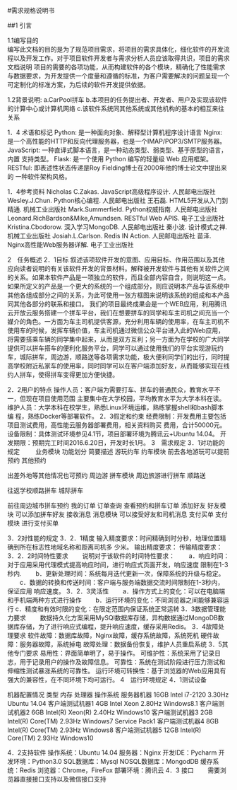 #需求规格说明书


##1 引言


1.1编写目的  
编写此文档的目的是为了规范项目需求，将项目的需求具体化，细化软件的开发流程以及开发工作。对于项目软件开发者与需求分析人员应该取得共识，项目的需求文档说明	项目的需要的各项功能，从而构建软件的各个模块，精确化了性能需求与数据要求，为开发提供一个度量和遵循的标准，为客户需要解决的问题呈现一个可定制化的标准方案，为后续的软件开发提供依据。


1.2背景说明:  a.CarPool拼车  b.本项目的任务提出者、开发者、用户及实现该软件的计算中心或计算机网络       c.该软件系统同其他系统或其他机构的基本的相互来往关系  
    
    
1．4 术语和标记
Python: 是一种面向对象、解释型计算机程序设计语言
Nginx: 是一个高性能的HTTP和反向代理服务器，也是一个IMAP/POP3/SMTP服务器。
JavaScript: 一种直译式脚本语言，是一种动态类型、弱类型、基于原型的语言，内置				支持类型。
Flask: 是一个使用 Python 编写的轻量级 Web 应用框架。
RESTful: 即表述性状态传递是Roy Fielding博士在2000年他的博士论文中提出来的			 一种软件架构风格。

1．4参考资料
Nicholas C.Zakas. JavaScript高级程序设计. 人民邮电出版社
Wesley.J.Chun. Python核心编程. 人民邮电出版社
王石磊. HTML5开发从入门到精通. 机械工业出版社
Mark.Summerfield. Python权威指南. 人民邮电出版社
Leonard.RichBardson&Mike,Amundsen. RESTful Web APIS. 电子工业出版社
Kristina.Cbodorow. 深入学习MongoDB. 人民邮电出版社
秦小波. 设计模式之禅. 机械工业出版社
Josiah.L.Carlson. Redis IN Action. 人民邮电出版社
苗泽. Nginx高性能Web服务器详解. 电子工业出版社


2　任务概述
2．1目标
叙述该项软件开发的意图、应用目标、作用范围以及其他应向读者说明的有关该软件开发的背景材料。解释被开发软件与其他有关软件之间的关系。如果本软件产品是一项独立的软件，而且全部内容自含，则说明这一点。如果所定义的产品是一个更大的系统的一个组成部分，则应说明本产品与该系统中其他各组成部分之间的关系，为此可使用一张方框图来说明该系统的组成和本产品同其他各部分的联系和接口。
我们的项目最终成果会是一个WEB应用，利用腾讯云开放云服务搭建一个拼车平台，我们在想要拼车的同学和车主司机之间充当一个媒介的角色。一方面为车主司机提供客源，充分利用车辆的使用率，在车主司机不使用车的时候，发挥车辆价值，车主司机通过微信公众平台进入此的Web应用，将需要搭乘车辆的同学集中起来，从而是双方互利；另一方面为在学校的广大同学提供可以拼车搭车的便利化服务平台，同学可以通过使用我们的平台实现游玩约车，城际拼车，周边游，顺路送等各项需求功能，极大便利同学们的出行，同时提高学校附近私家车的使用率，同时同学可以在客户端添加好友，从而能够实现在线约人拼车，使得拼车变得更加方便快捷。

2．2用户的特点
操作人员：客户端为需要打车、拼车的普通民众，教育水平不一，但现在项目使用范围	主要集中在大学校园，平均教育水平为大学本科在读。
维护人员：大学本科在校学生，熟悉Linux环境运维，熟练掌握shell和bash脚本编	程，熟练Docker等部署软件。
2．3假定和约束
经费限制：开发费用主要包括项目测试费用，高性能云服务器部署费用，相关资料购买  	费用，合计50000元。
设备限制：具体测试环境参见4.1节，项目部署环境为腾讯云+Ubuntu 14.04。
开发期限：预期完工时间2016.6.20日，开发时长1月。
3　需求规定
3．1对功能的规定
　　
业务模块
功能划分
简要描述
游玩约车
约车模块
前去各地游玩可以提前预约
其他预约

出差外地等其他情况也可预约
周边游
拼车模块
周边旅游进行拼车
顺路送

往返学校顺路拼车
城际拼车

前往周边城市拼车预约
我的订单
订单查询
查看预约和拼车订单
添加好友
好友模块
可以添加拼车好友
接收消息
消息模块
可以接受好友和司机消息
支付买单
支付模块
进行支付买单

3．2对性能的规定
3．2．1精度
输入精度要求：时间精确到时分秒，地理位置精确到所在标志性地域名称和距离司机多	少米。
输出精度要求：
传输精度要求：
3．2．2时间特性要求
　　说明对于该软件的时间特性要求：
　　a．响应时间：对于应用采用代理模式提高响应时间，进行响应式页面开发，响应速度	   限制在1-3秒内.
　　b．更新处理时间：系统每月迭代更新一次，保障系统的升级与稳定。
　　c．数据的转换和传送时间：客户端与服务端数据交流时间限制在1-3秒内，保证应用	   响应速度。
3．2．3灵活性
　　a．操作方式上的变化：可以在电脑端和手机端两种方式进行操作
　　b．运行环境的变化：不同浏览器之间能够兼容运行
c．精度和有效时限的变化：在限定范围内保证系统正常运转
3．3数据管理能力要求
　　数据持久化方案采用MySQl数据库存储，异构数据通过MongoDB数据库存储，为了进行响应式编程，提升响应速度，缓存采用Redis。
3．4故障处理要求
软件故障：数据库故障，Nginx故障，缓存系统故障，系统死机
硬件故障：服务器故障，系统掉电
故障处理：数据备份恢复，维护人员重启系统
3．5其他专门要求
易用性：界面简单明了，易于操作。
可维护性：系统采用了记录日志，用于记录用户的操作及故障信息。
可靠性：系统在测试阶段进行压力测试和伸缩性测试暴涨系统的可靠性。
运行环境可转换性：基于浏览器的Web应用具有强大的兼容性，在不同环境下均可运行。
4　运行环境规定
4．1测试设备

机器配置情况
类型 	内存 	处理器 	操作系统
服务器机器 		  16GB     Intel i7-2120 3.30Hz Ubuntu 14.04 
客户端测试机器1  4GB 	    Intel Xeon 2.80Hz Windows8.1
	客户端测试机器2  6GB      Intel(R) Xeon(R) 2.40Hz Windows10
	客户端测试机器3  2GB      Intel(R) Core(TM) 2.93Hz Windows7 Service Pack1
	客户端测试机器4  8GB      Intel(R) Core(TM) 2.93Hz Windows8
	客户端测试机器5  12GB     Intel(R) Core(TM) 2.93Hz Windows10

4．2支持软件
操作系统：Ubuntu 14.04
服务器：Nginx
开发IDE：Pycharm
开发环境：Python3.0
SQL数据库：Mysql
NOSQL数据库：MongodDB
缓存系统：Redis
浏览器：Chrome，FireFox
部署环境：腾讯云
4．3 接口
　　需要浏览器直接接口支持以及微信接口支持

